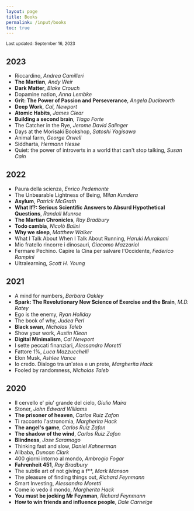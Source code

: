 ```yaml
---
layout: page
title: Books
permalink: /input/books
toc: true
---
```


<small>Last updated: September 16, 2023</small>

## 2023

* Riccardino, *Andrea Camilleri*
* **The Martian**, *Andy Weir*
* **Dark Matter**, *Blake Crouch*
* Dopamine nation, *Anna Lembke*
* **Grit: The Power of Passion and Perseverance**, *Angela Duckworth*
* **Deep Work**, *Cal, Newport*
* **Atomic Habits**, *James Clear*
* **Building a second brain**, *Tiago Forte*
* The Catcher in the Rye, *Jerome David Salinger*
* Days at the Morisaki Bookshop, *Satoshi Yagisawa*
* Animal farm, *George Orwell*
* Siddharta, *Hermann Hesse*
* Quiet: the power of introverts in a world that can't stop talking, *Susan Cain*


## 2022

* Paura della scienza, *Enrico Pedemonte*
* The Unbearable Lightness of Being, *Milan Kundera*
* **Asylum**, *Patrick McGrath*
* **What If?: Serious Scientific Answers to Absurd Hypothetical Questions**, *Randall Munroe*
* **The Martian Chronicles**, *Ray Bradbury*
* **Todo cambia**, *Nicolò Balini*
* **Why we sleep**, *Matthew Walker*
* What I Talk About When I Talk About Running, *Haruki Murakami*
* Mio fratello rincorre i dinosauri, *Giacomo Mazzariol*
* Fermare Pechino. Capire la Cina per salvare l'Occidente, *Federico Rampini*
* Ultralearning, *Scott H. Young*


## 2021

* A mind for numbers, *Barbara Oakley*
* **Spark: The Revolutionary New Science of Exercise and the Brain**, *M.D. Ratey*
* Ego is the enemy, *Ryan Holiday*
* The book of why, *Judea Perl*
* **Black swan**, *Nicholas Taleb*
* Show your work, *Austin Kleon*
* **Digital Minimalism**, *Cal Newport*
* I sette peccati finanziari, *Alessandro Moretti*
* Fattore 1%, *Luca Mazzucchelli*
* Elon Musk, *Ashlee Vance*
* Io credo. Dialogo tra un'atea e un prete, *Margherita Hack*
* Fooled by randomness, *Nicholas Taleb*

## 2020

* Il cervello e' piu' grande del cielo, *Giulio Maira*
* Stoner, *John Edward Williams*
* **The prisoner of heaven**, *Carlos Ruiz Zafon*
* Ti racconto l'astronomia, *Margherita Hack*
* **The angel's game**, *Carlos Ruiz Zafon*
* **The shadow of the wind**, *Carlos Ruiz Zafon*
* **Blindness**, *Jose Saramago*
* Thinking fast and slow, *Daniel Kahnerman*
* Alibaba, *Duncan Clark*
* 400 giorni intorno al mondo, *Ambrogio Fogar*
* **Fahrenheit 451**, *Ray Bradbury*
* The subtle art of not giving a f**, *Mark Manson*
* The pleasure of finding things out, *Richard Feynmann*
* Smart Investing, *Alessandro Moretti*
* Come io vedo il mondo, *Margherita Hack*
* **You must be jocking Mr Feynman**, *Richard Feynmann*
* **How to win friends and influence people**, *Dale Carneige*